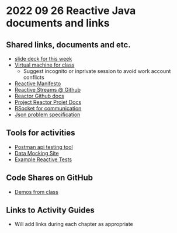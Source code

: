 # 2022 09 26 Reactive Java documents and links
## Shared links, documents and etc.
  - [slide deck for this week](https://courses.roitraining.com/474tli0921.zip)
  - [Virtual machine for class](https://rvc.roitraining.com/)
    - Suggest incognito or inprivate session to avoid work account conflicts
  - [Reactive Manifesto](https://www.reactivemanifesto.org/)
  - [Reactive Streams @ Github](https://github.com/reactive-streams/reactive-streams-jvm)
  - [Reactor Github docs](https://github.com/reactor)
  - [Project Reactor Projet Docs](https://projectreactor.io/docs)
  - [RSocket for communication](https://rsocket.io/)
  - [Json problem specification](https://www.rfc-editor.org/rfc/rfc7807.html)

## Tools for activities

  - [Postman api testing tool](https://www.postman.com/downloads/)
  - [Data Mocking Site](https://mockaroo.com/)
  - [Example Reactive Tests](https://github.com/spring-projects/spring-framework/tree/main/spring-test/src/test/java/org/springframework/test/web/reactive/server/samples)
  
  
  ## Code Shares on GitHub
  
  - [Demos from class](https://github.com/)
  
  ## Links to Activity Guides
   - Will add links during each chapter as appropriate
